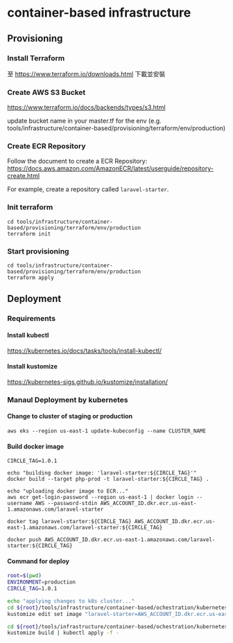 # container-based infrastructure

## Provisioning
### Install Terraform
至 https://www.terraform.io/downloads.html 下載並安裝

### Create AWS S3 Bucket

https://www.terraform.io/docs/backends/types/s3.html

update bucket name in your master.tf for the env (e.g. tools/infrastructure/container-based/provisioning/terraform/env/production)

### Create ECR Repository

Follow the document to create a ECR Repository: https://docs.aws.amazon.com/AmazonECR/latest/userguide/repository-create.html

For example, create a repository called `laravel-starter`.

### Init terraform
```
cd tools/infrastructure/container-based/provisioning/terraform/env/production
terraform init
```

### Start provisioning
```
cd tools/infrastructure/container-based/provisioning/terraform/env/production
terraform apply
```

## Deployment
### Requirements
#### Install kubectl

https://kubernetes.io/docs/tasks/tools/install-kubectl/

#### Install kustomize

https://kubernetes-sigs.github.io/kustomize/installation/

### Manaul Deployment by kubernetes
#### Change to cluster of staging or production
```
aws eks --region us-east-1 update-kubeconfig --name CLUSTER_NAME
```

#### Build docker image
```
CIRCLE_TAG=1.0.1

echo "building docker image: 'laravel-starter:${CIRCLE_TAG}'"
docker build --target php-prod -t laravel-starter:${CIRCLE_TAG} .

echo "uploading docker image to ECR..."
aws ecr get-login-password --region us-east-1 | docker login --username AWS --password-stdin AWS_ACCOUNT_ID.dkr.ecr.us-east-1.amazonaws.com/laravel-starter

docker tag laravel-starter:${CIRCLE_TAG} AWS_ACCOUNT_ID.dkr.ecr.us-east-1.amazonaws.com/laravel-starter:${CIRCLE_TAG}

docker push AWS_ACCOUNT_ID.dkr.ecr.us-east-1.amazonaws.com/laravel-starter:${CIRCLE_TAG}
```


#### Command for deploy
```bash
root=$(pwd)
ENVIRONMENT=production
CIRCLE_TAG=1.0.1

echo "applying changes to k8s cluster..."
cd ${root}/tools/infrastructure/container-based/ochestration/kubernetes/bases
kustomize edit set image "laravel-starter=AWS_ACCOUNT_ID.dkr.ecr.us-east-1.amazonaws.com/laravel-starter:${CIRCLE_TAG}"

cd ${root}/tools/infrastructure/container-based/ochestration/kubernetes/${ENVIRONMENT}/bases
kustomize build | kubectl apply -f -
```
